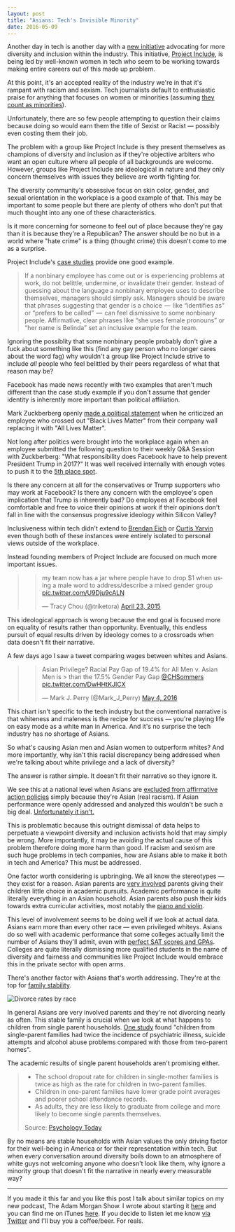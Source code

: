 ```yaml
---
layout: post
title: "Asians: Tech's Invisible Minority"
date: 2016-05-09
---
```


Another day in tech is another day with a [new initiative](http://techcrunch.com/2016/05/03/ellen-pao-freada-kapor-klein-and-others-form-tech-diversity-and-inclusion-war-room/) advocating for more diversity and inclusion within the industry. This initiative, [Project Include](http://projectinclude.org/), is being led by well-known women in tech who seem to be working towards making entire careers out of this made up problem.

At this point, it's an accepted reality of the industry we're in that it's rampant with racism and sexism. Tech journalists default to enthusiastic praise for anything that focuses on women or minorities (assuming [they count as minorities](http://www.latimes.com/local/california/la-me-adv-asian-race-tutoring-20150222-story.html)).

Unfortunately, there are so few people attempting to question their claims because doing so would earn them the title of Sexist or Racist — possibly even costing them their job.

The problem with a group like Project Include is they present themselves as champions of diversity and inclusion as if they're objective arbiters who want an open culture where all people of all backgrounds are welcome. However, groups like Project Include are ideological in nature and they only concern themselves with issues they believe are worth fighting for.

The diversity community's obsessive focus on skin color, gender, and sexual orientation in the workplace is a good example of that. This may be important to some people but there are plenty of others who don't put that much thought into any one of these characteristics.

Is it more concerning for someone to feel out of place because they're gay than it is because they're a Republican? The answer should be no but in a world where "hate crime" is a thing (thought crime) this doesn't come to me as a surprise.

Project Include's [case studies](http://projectinclude.org/case_studies/) provide one good example.

> If a nonbinary employee has come out or is experiencing problems at work, do not belittle, undermine, or invalidate their gender. Instead of guessing about the language a nonbinary employee uses to describe themselves, managers should simply ask. Managers should be aware that phrases suggesting that gender is a choice  —  like “identifies as” or “prefers to be called”  —  can feel dismissive to some nonbinary people. Affirmative, clear phrases like “she uses female pronouns” or “her name is Belinda” set an inclusive example for the team.

Ignoring the possiblity that some nonbinary people probably don't give a fuck about something like this (find any gay person who no longer cares about the word fag) why wouldn't a group like Project Include strive to include *all* people who feel belittled by their peers regardless of what that reason may be?

Facebook has made news recently with two examples that aren't much different than the case study example if you don't assume that gender identity is inherently more important than political affiliation.

Mark Zuckberberg openly [made a political statement](http://www.npr.org/sections/alltechconsidered/2016/02/26/467985384/zuckerberg-tells-facebook-staff-to-stop-crossing-out-black-lives-matter) when he criticized an employee who crossed out "Black Lives Matter" from their company wall replacing it with "All Lives Matter".

Not long after politics were brought into the workplace again when an employee submitted the following question to their weekly Q&A Session with Zuckberberg: "What responsibility does Facebook have to help prevent President Trump in 2017?" It was well received internally with enough votes to push it to the [5th place spot](http://gizmodo.com/facebook-employees-asked-mark-zuckerberg-if-they-should-1771012990).

Is there any concern at all for the conservatives or Trump supporters who may work at Facebook? Is there any concern with the employee's open implication that Trump is inherently bad? Do employees at Facebook feel comfortable and free to voice their opinions at work if their opinions don't fall in line with the consensus progressive ideology within Silicon Valley?

Inclusiveness within tech didn't extend to [Brendan Eich](http://www.forbes.com/sites/tonybradley/2014/04/05/backlash-against-brendan-eich-crossed-a-line/#1f1223ca24a0) or [Curtis Yarvin](http://www.breitbart.com/tech/2016/03/29/sjws-urge-programming-conference-to-ban-speaker-over-political-views/) even though both of these instances were entirely isolated to personal views outside of the workplace.

Instead founding members of Project Include are focused on much more important issues.

> <blockquote class="twitter-tweet" data-lang="en"><p lang="en" dir="ltr">my team now has a jar where people have to drop $1 when using a male word to address/describe a mixed gender group <a href="http://t.co/U9Dju9cALN">pic.twitter.com/U9Dju9cALN</a></p>&mdash; Tracy Chou (@triketora) <a href="https://twitter.com/triketora/status/591340046302580738">April 23, 2015</a></blockquote>
<script async src="//platform.twitter.com/widgets.js" charset="utf-8"></script>

This ideological approach is wrong because the end goal is focused more on equality of results rather than opportunity. Eventually, this endless pursuit of equal results driven by ideology comes to a crossroads when data doesn't fit their narrative.

A few days ago I saw a tweet comparing wages between whites and Asians.

> <blockquote class="twitter-tweet" data-lang="en"><p lang="en" dir="ltr">Asian Privilege? Racial Pay Gap of 19.4% for All Men v. Asian Men is &gt; than the 17.5% Gender Pay Gap <a href="https://twitter.com/CHSommers">@CHSommers</a> <a href="https://t.co/DwHHtKJICX">pic.twitter.com/DwHHtKJICX</a></p>&mdash; Mark J. Perry (@Mark_J_Perry) <a href="https://twitter.com/Mark_J_Perry/status/727876173426987008">May 4, 2016</a></blockquote>
<script async src="//platform.twitter.com/widgets.js" charset="utf-8"></script>

This chart isn't specific to the tech industry but the conventional narrative is that whiteness and maleness is the recipe for success — you're playing life on easy mode as a white man in America. And it's no surprise the tech industry has no shortage of Asians.

So what's causing Asian men and Asian women to outperform whites? And more importantly, why isn't this racial discrepancy being addressed when we're talking about white privilege and a lack of diversity?

The answer is rather simple. It doesn't fit their narrative so they ignore it.

We see this at a national level when Asians are [excluded from affirmative action policies](http://www.latimes.com/local/california/la-me-adv-asian-race-tutoring-20150222-story.html) simply because they're Asian (real racism). If Asian performance were openly addressed and analyzed this wouldn't be such a big deal. [Unfortunately it isn't.](http://wonderopolis.org/wp-content/uploads//2015/03/1425_3.jpg)

This is problematic because this outright dismissal of data helps to perpetuate a viewpoint diversity and inclusion activists hold that may simply be wrong. More importantly, it may be avoiding the actual cause of this problem therefore doing more harm than good. If racism and sexism are such huge problems in tech companies, how are Asians able to make it both in tech and America? This must be addressed.

One factor worth considering is upbringing. We all know the stereotypes — they exist for a reason. Asian parents are [very involved](https://www.youtube.com/watch?v=M_pfzYD1dXY) parents giving their children little choice in academic pursuits. Academic performance is quite literally everything in an Asian household. Asian parents also push their kids towards extra curricular activities, most notably the [piano and violin](https://www.quora.com/Why-do-Asian-parents-tend-to-encourage-their-children-to-take-up-the-piano-and-violin).

This level of involvement seems to be doing well if we look at actual data. Asians earn more than every other race — even privileged whiteys. Asians do so well with academic performance that some colleges actually limit the number of Asians they'll admit, even with [perfect SAT scores and GPAs](https://www.bostonglobe.com/lifestyle/2015/06/01/college-counselors-advise-some-asian-students-appear-less-asian/Ew7g4JiQMiqYNQlIwqEIuO/story.html). Colleges are quite literally dismissing more qualified students in the name of diversity and fairness and communities like Project Include would embrace this in the private sector with open arms.

There's another factor with Asians that's worth addressing. They're at the top for [family stability](http://www.nytimes.com/2013/11/26/health/families.html).

![Divorce rates by race](http://imgur.com/NLlLfDK.png)

In general Asians are very involved parents and they're not divorcing nearly as often. This stable family is crucial when we look at what happens to children from single parent households. [One study](http://lifestyle.howstuffworks.com/family/parenting/single-parents/single-parenting-affect-children2.htm) found "children from single-parent families had twice the incidence of psychiatric illness, suicide attempts and alcohol abuse problems compared with those from two-parent homes".

The academic results of single parent households aren't promising either.

>* The school dropout rate for children in single-mother families is twice as high as the rate for children in two-parent families.
>* Children in one-parent families have lower grade point averages and poorer school attendance records.
>* As adults, they are less likely to graduate from college and more likely to become single parents themselves.
> 
> Source: [Psychology Today](https://www.psychologytoday.com/articles/199605/double-the-trouble)

By no means are stable households with Asian values the only driving factor for their well-being in America or for their representation within tech. But when every conversation around diversity boils down to an atmosphere of white guys not welcoming anyone who doesn't look like them, why ignore a minority group that doesn't fit the narrative in nearly every measurable way?

---

If you made it this far and you like this post I talk about similar topics on my new podcast, The Adam Morgan Show. I wrote about starting it [here](http://atom-morgan.github.io/I-Started-a-Podcast) and you can find me on iTunes [here](https://itunes.apple.com/us/podcast/the-adam-morgan-show/id1088616591). If you decide to listen let me know [via Twitter](https://twitter.com/atommorgan) and I'll buy you a coffee/beer. For reals.
